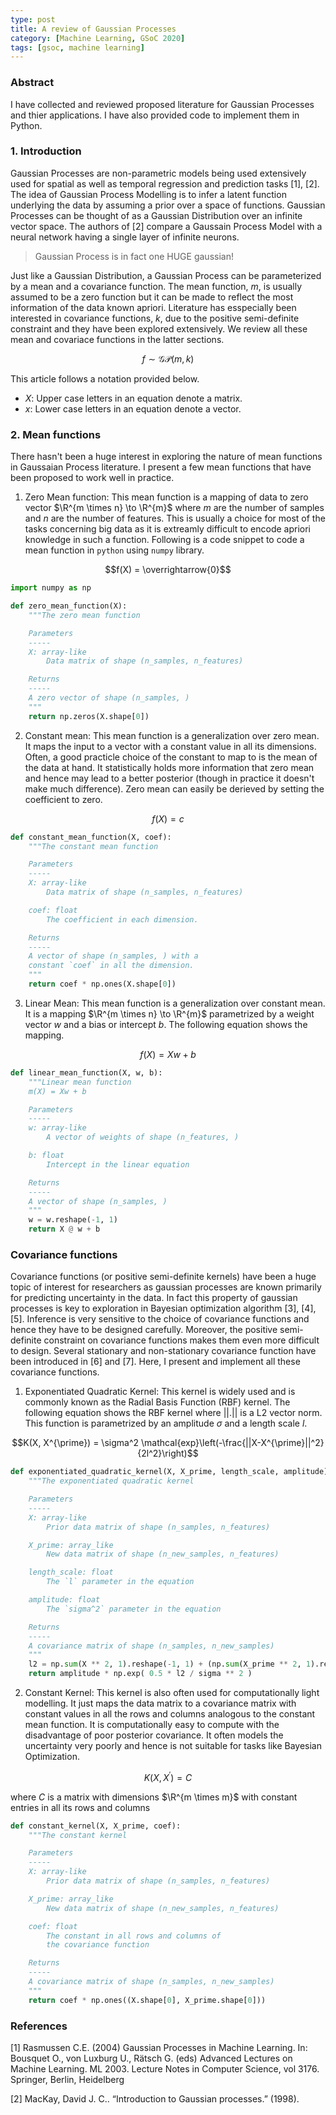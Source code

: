 ```yaml
---
type: post
title: A review of Gaussian Processes
category: [Machine Learning, GSoC 2020]
tags: [gsoc, machine learning]
---
```


### Abstract

I have collected and reviewed proposed literature for Gaussian Processes and thier applications. I have also provided code to implement them in Python.

### 1. Introduction

Gaussian Processes are non-parametric models being used extensively used for spatial as well as temporal regression and prediction tasks [1], [2]. The idea of Gaussian Process Modelling is to infer a latent function underlying the data by assuming a prior over a space of functions. Gaussian Processes can be thought of as a Gaussian Distribution over an infinite vector space. The authors of [2] compare a Gaussain Process Model with a neural network having a single layer of infinite neurons.

> Gaussian Process is in fact one HUGE gaussian!

Just like a Gaussian Distribution, a Gaussian Process can be parameterized by a mean and a covariance function. The mean function, $m$, is usually assumed to be a zero function but it can be made to reflect the most information of the data known apriori. Literature has esspecially been interested in covariance functions, $k$, due to the positive semi-definite constraint and they have been explored extensively. We review all these mean and covariace functions in the latter sections.

$$f \sim \mathcal{GP}\left(m, k\right)$$

This article follows a notation provided below.

- $X$: Upper case letters in an equation denote a matrix.
- $x$: Lower case letters in an equation denote a vector.

### 2. Mean functions

There hasn't been a huge interest in exploring the nature of mean functions in Gaussaian Process literature. I present a few mean functions that have been proposed to work well in practice.

1. Zero Mean function: This mean function is a mapping of data to zero vector $\R^{m \times n} \to \R^{m}$ where $m$ are the number of samples and $n$ are the number of features. This is usually a choice for most of the tasks concerning big data as it is extreamly difficult to encode apriori knowledge in such a function. Following is a code snippet to code a mean function in ``python`` using ``numpy`` library.

$$f(X) = \overrightarrow{0}$$

```python
import numpy as np

def zero_mean_function(X):
    """The zero mean function

    Parameters
    -----
    X: array-like
        Data matrix of shape (n_samples, n_features)

    Returns
    -----
    A zero vector of shape (n_samples, )
    """
    return np.zeros(X.shape[0])
```

2. Constant mean: This mean function is a generalization over zero mean. It maps the input to a vector with a constant value in all its dimensions. Often, a good practicle choice of the constant to map to is the mean of the data at hand. It statistically holds more information that zero mean and hence may lead to a better posterior (though in practice it doesn't make much difference). Zero mean can easily be derieved by setting the coefficient to zero.

$$f(X) = c$$

```python
def constant_mean_function(X, coef):
    """The constant mean function

    Parameters
    -----
    X: array-like
        Data matrix of shape (n_samples, n_features)

    coef: float
        The coefficient in each dimension.

    Returns
    -----
    A vector of shape (n_samples, ) with a
    constant `coef` in all the dimension.
    """
    return coef * np.ones(X.shape[0])
```

3. Linear Mean: This mean function is a generalization over constant mean. It is a mapping $\R^{m \times n} \to \R^{m}$ parametrized by a weight vector $w$ and a bias or intercept $b$. The following equation shows the mapping.

$$f(X) = Xw + b$$

```python
def linear_mean_function(X, w, b):
    """Linear mean function
    m(X) = Xw + b

    Parameters
    -----
    w: array-like
        A vector of weights of shape (n_features, )

    b: float
        Intercept in the linear equation

    Returns
    -----
    A vector of shape (n_samples, )
    """
    w = w.reshape(-1, 1)
    return X @ w + b
```

### Covariance functions

Covariance functions (or positive semi-definite kernels) have been a huge topic of interest for researchers as gaussian processes are known primarily for predicting uncertainty in the data. In fact this property of gaussian processes is key to exploration in Bayesian optimization algorithm [3], [4], [5]. Inference is very sensitive to the choice of covariance functions and hence they have to be designed carefully. Moreover, the positive semi-definite constraint on covariance functions makes them even more difficult to design. Several stationary and non-stationary covariance function have been introduced in [6] and [7]. Here, I present and implement all these covariance functions.

1. Exponentiated Quadratic Kernel: This kernel is widely used and is commonly known as the Radial Basis Function (RBF) kernel. The following equation shows the RBF kernel where $||.||$ is a L2 vector norm. This function is parametrized by an amplitude $\sigma$ and a length scale $l$.

$$K(X, X^{\prime}) = \sigma^2 \mathcal{exp}\left(-\frac{||X-X^{\prime}||^2}{2l^2}\right)$$

```python
def exponentiated_quadratic_kernel(X, X_prime, length_scale, amplitude):
    """The exponentiated quadratic kernel

    Parameters
    -----
    X: array-like
        Prior data matrix of shape (n_samples, n_features)

    X_prime: array_like
        New data matrix of shape (n_new_samples, n_features)

    length_scale: float
        The `l` parameter in the equation

    amplitude: float
        The `sigma^2` parameter in the equation

    Returns
    -----
    A covariance matrix of shape (n_samples, n_new_samples)
    """
    l2 = np.sum(X ** 2, 1).reshape(-1, 1) + (np.sum(X_prime ** 2, 1).reshape(1, -1) - 2 * X * X_prime.T)
    return amplitude * np.exp( 0.5 * l2 / sigma ** 2 )
```

2. Constant Kernel: This kernel is also often used for computationally light modelling. It just maps the data matrix to a covariance matrix with constant values in all the rows and columns analogous to the constant mean function. It is computationally easy to compute with the disadvantage of poor posterior covariance. It often models the uncertainty very poorly and hence is not suitable for tasks like Bayesian Optimization.

$$K(X, X^{\prime}) = C$$

where $C$ is a matrix with dimensions $\R^{m \times m}$ with constant entries in all its rows and columns

```python
def constant_kernel(X, X_prime, coef):
    """The constant kernel

    Parameters
    -----
    X: array-like
        Prior data matrix of shape (n_samples, n_features)

    X_prime: array_like
        New data matrix of shape (n_new_samples, n_features)

    coef: float
        The constant in all rows and columns of
        the covariance function

    Returns
    -----
    A covariance matrix of shape (n_samples, n_new_samples)
    """
    return coef * np.ones((X.shape[0], X_prime.shape[0]))
```

### References

[1] Rasmussen C.E. (2004) Gaussian Processes in Machine Learning. In: Bousquet O., von Luxburg U., Rätsch G. (eds) Advanced Lectures on Machine Learning. ML 2003. Lecture Notes in Computer Science, vol 3176. Springer, Berlin, Heidelberg

[2] MacKay, David J. C.. “Introduction to Gaussian processes.” (1998).
